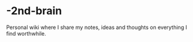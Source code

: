 # -2nd-brain
Personal wiki where I share my notes, ideas and thoughts on everything I find worthwhile.
